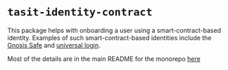 # `tasit-identity-contract`

This package helps with onboarding a user using a smart-contract-based identity. Examples of such smart-contract-based identities include the [Gnosis Safe](https://safe.gnosis.io/) and [universal login](https://universallogin.io/).

Most of the details are in the main README for the monorepo [here](https://github.com/tasitlabs/TasitSDK/blob/develop/README.md)
